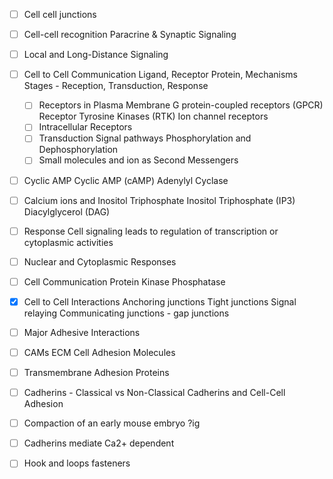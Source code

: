 
- [ ] Cell cell junctions
- [ ] Cell-cell recognition
	Paracrine & Synaptic Signaling

- [ ] Local and Long-Distance Signaling
- [ ] Cell to Cell Communication
      Ligand, Receptor Protein, Mechanisms
      Stages - Reception, Transduction, Response
    - [ ] Receptors in Plasma Membrane
          G protein-coupled receptors (GPCR)
          Receptor Tyrosine Kinases (RTK)
          Ion channel receptors
    - [ ] Intracellular Receptors
    - [ ] Transduction
          Signal pathways
          Phosphorylation and Dephosphorylation
    - [ ] Small molecules and ion as Second Messengers
  
- [ ] Cyclic AMP
      Cyclic AMP (cAMP)
      Adenylyl Cyclase
- [ ] Calcium ions and Inositol Triphosphate
      Inositol Triphosphate (IP3)
      Diacylglycerol (DAG)
- [ ] Response 
      Cell signaling leads to regulation of transcription or cytoplasmic activities
- [ ] Nuclear and Cytoplasmic Responses

- [ ] Cell Communication
      Protein Kinase
      Phosphatase
- [x] Cell to Cell Interactions
      Anchoring junctions
      Tight junctions
      Signal relaying
      Communicating junctions - gap junctions
- [ ] Major Adhesive Interactions
- [ ] CAMs ECM
      Cell Adhesion Molecules
- [ ] Transmembrane Adhesion Proteins
- [ ] Cadherins - Classical vs Non-Classical
      Cadherins and Cell-Cell Adhesion

- [ ] Compaction of an early mouse embryo ?ig

- [ ] Cadherins mediate Ca2+ dependent
- [ ] Hook and loops fasteners


